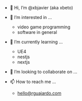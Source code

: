 - 👋 Hi, I’m @xbjavier (aka xbeto)
- 👀 I’m interested in ...
    - video game programming
    - software in general
- 🌱 I’m currently learning ...
    - UE4
    - nestjs
    - nextjs
    
- 💞️ I’m looking to collaborate on ...
- 📫 How to reach me ...
  - hello@rguajardo.com

<!---
--->
